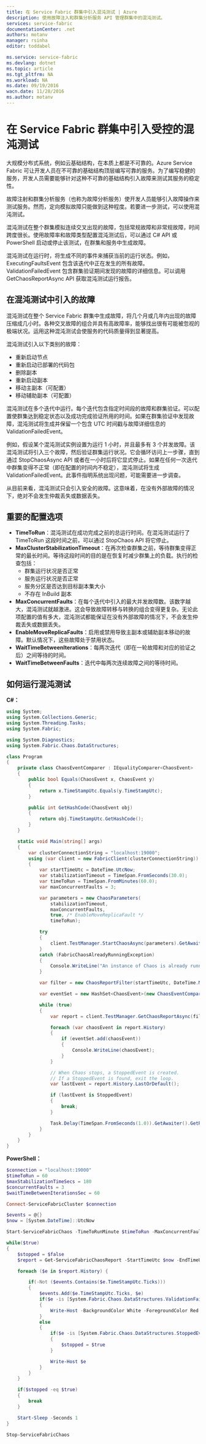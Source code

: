 ```yaml
---
title: 在 Service Fabric 群集中引入混沌测试 | Azure
description: 使用故障注入和群集分析服务 API 管理群集中的混沌测试。
services: service-fabric
documentationCenter: .net
authors: motanv
manager: rsinha
editor: toddabel

ms.service: service-fabric
ms.devlang: dotnet
ms.topic: article
ms.tgt_pltfrm: NA
ms.workload: NA
ms.date: 09/19/2016
wacn.date: 11/28/2016
ms.author: motanv
---
```


# 在 Service Fabric 群集中引入受控的混沌测试
大规模分布式系统，例如云基础结构，在本质上都是不可靠的。Azure Service Fabric 可让开发人员在不可靠的基础结构顶层编写可靠的服务。为了编写稳健的服务，开发人员需要能够针对这种不可靠的基础结构引入故障来测试其服务的稳定性。

故障注射和群集分析服务（也称为故障分析服务）使开发人员能够引入故障操作来测试服务。然而，定向模拟故障只能做到这种程度。若要进一步测试，可以使用混沌测试。

混沌测试在整个群集模拟连续交叉出现的故障，包括常规故障和非常规故障，时间跨度很长。使用故障率和故障类型配置混沌测试后，可以通过 C# API 或 PowerShell 启动或停止该测试，在群集和服务中生成故障。

混沌测试在运行时，将生成不同的事件来捕获当前的运行状态。例如，ExecutingFaultsEvent 包含该迭代中正在发生的所有故障。ValidationFailedEvent 包含群集验证期间发现的故障的详细信息。可以调用 GetChaosReportAsync API 获取混沌测试运行报告。

## 在混沌测试中引入的故障
混沌测试在整个 Service Fabric 群集中生成故障，将几个月或几年内出现的故障压缩成几小时。各种交叉故障的组合并具有高故障率，能够找出很有可能被忽视的极端状况。运用这种混沌测试会使服务的代码质量得到显著提高。

混沌测试引入以下类别的故障：

 - 重新启动节点
 - 重新启动已部署的代码包
 - 删除副本
 - 重新启动副本
 - 移动主副本（可配置）
 - 移动辅助副本（可配置）

混沌测试在多个迭代中运行。每个迭代包含指定时间段的故障和群集验证。可以配置使群集达到稳定状态以及成功完成验证所用的时间。如果在群集验证中发现故障，混沌测试将生成并保留一个包含 UTC 时间戳与故障详细信息的 ValidationFailedEvent。

例如，假设某个混沌测试实例设置为运行 1 小时，并且最多有 3 个并发故障。该混沌测试将引入三个故障，然后验证群集运行状况。它会循环访问上一步骤，直到通过 StopChaosAsync API 或者在一小时后将它显式停止。如果在任何一次迭代中群集变得不正常（即在配置的时间内不稳定），混沌测试将生成 ValidationFailedEvent。此事件指明系统出现问题，可能需要进一步调查。

从目前来看，混沌测试只会引入安全的故障。这意味着，在没有外部故障的情况下，绝对不会发生仲裁丢失或数据丢失。

## 重要的配置选项
 - **TimeToRun**：混沌测试在成功完成之前的总运行时间。在混沌测试运行了 TimeToRun 这段时间之前，可以通过 StopChaos API 将它停止。
 - **MaxClusterStabilizationTimeout**：在再次检查群集之前，等待群集变得正常的最长时间。等待这段时间的目的是在恢复时减少群集上的负载。执行的检查包括：
    - 群集运行状况是否正常
    - 服务运行状况是否正常
    - 服务分区是否达到目标副本集大小
    - 不存在 InBuild 副本
 - **MaxConcurrentFaults**：在每个迭代中引入的最大并发故障数。该数字越大，混沌测试就越激进。这会导致故障转移与转换的组合变得更复杂。无论此项配置的值有多大，混沌测试都能保证在没有外部故障的情况下，不会发生仲裁丢失或数据丢失。
 - **EnableMoveReplicaFaults**：启用或禁用导致主副本或辅助副本移动的故障。默认情况下，这些故障处于禁用状态。
 - **WaitTimeBetweenIterations**：每两次迭代（即在一轮故障和对应的验证之后）之间等待的时间。
 - **WaitTimeBetweenFaults**：迭代中每两次连续故障之间的等待时间。

## 如何运行混沌测试
**C#：**

```csharp
using System;
using System.Collections.Generic;
using System.Threading.Tasks;
using System.Fabric;

using System.Diagnostics;
using System.Fabric.Chaos.DataStructures;

class Program
{
    private class ChaosEventComparer : IEqualityComparer<ChaosEvent>
    {
        public bool Equals(ChaosEvent x, ChaosEvent y)
        {
            return x.TimeStampUtc.Equals(y.TimeStampUtc);
        }

        public int GetHashCode(ChaosEvent obj)
        {
            return obj.TimeStampUtc.GetHashCode();
        }
    }

    static void Main(string[] args)
    {
        var clusterConnectionString = "localhost:19000";
        using (var client = new FabricClient(clusterConnectionString))
        {
            var startTimeUtc = DateTime.UtcNow;
            var stabilizationTimeout = TimeSpan.FromSeconds(30.0);
            var timeToRun = TimeSpan.FromMinutes(60.0);
            var maxConcurrentFaults = 3;

            var parameters = new ChaosParameters(
                stabilizationTimeout,
                maxConcurrentFaults,
                true, /* EnableMoveReplicaFault */
                timeToRun);

            try
            {
                client.TestManager.StartChaosAsync(parameters).GetAwaiter().GetResult();
            }
            catch (FabricChaosAlreadyRunningException)
            {
                Console.WriteLine("An instance of Chaos is already running in the cluster.");
            }

            var filter = new ChaosReportFilter(startTimeUtc, DateTime.MaxValue);

            var eventSet = new HashSet<ChaosEvent>(new ChaosEventComparer());

            while (true)
            {
                var report = client.TestManager.GetChaosReportAsync(filter).GetAwaiter().GetResult();

                foreach (var chaosEvent in report.History)
                {
                    if (eventSet.add(chaosEvent))
                    {
                        Console.WriteLine(chaosEvent);
                    }
                }

                // When Chaos stops, a StoppedEvent is created.
                // If a StoppedEvent is found, exit the loop.
                var lastEvent = report.History.LastOrDefault();

                if (lastEvent is StoppedEvent)
                {
                    break;
                }

                Task.Delay(TimeSpan.FromSeconds(1.0)).GetAwaiter().GetResult();
            }
        }
    }
}
```

**PowerShell：**

```powershell
$connection = "localhost:19000"
$timeToRun = 60
$maxStabilizationTimeSecs = 180
$concurrentFaults = 3
$waitTimeBetweenIterationsSec = 60

Connect-ServiceFabricCluster $connection

$events = @{}
$now = [System.DateTime]::UtcNow

Start-ServiceFabricChaos -TimeToRunMinute $timeToRun -MaxConcurrentFaults $concurrentFaults -MaxClusterStabilizationTimeoutSec $maxStabilizationTimeSecs -EnableMoveReplicaFaults -WaitTimeBetweenIterationsSec $waitTimeBetweenIterationsSec

while($true)
{
    $stopped = $false
    $report = Get-ServiceFabricChaosReport -StartTimeUtc $now -EndTimeUtc ([System.DateTime]::MaxValue)

    foreach ($e in $report.History) {

        if(-Not ($events.Contains($e.TimeStampUtc.Ticks)))
        {
            $events.Add($e.TimeStampUtc.Ticks, $e)
            if($e -is [System.Fabric.Chaos.DataStructures.ValidationFailedEvent])
            {
                Write-Host -BackgroundColor White -ForegroundColor Red $e
            }
            else
            {
                if($e -is [System.Fabric.Chaos.DataStructures.StoppedEvent])
                {
                    $stopped = $true
                }

                Write-Host $e
            }
        }
    }

    if($stopped -eq $true)
    {
        break
    }

    Start-Sleep -Seconds 1
}

Stop-ServiceFabricChaos
```

<!---HONumber=Mooncake_1121_2016-->